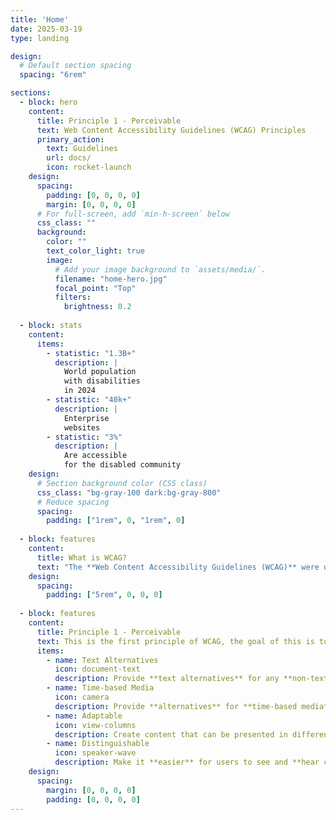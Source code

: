 ```yaml
---
title: 'Home'
date: 2025-03-19
type: landing

design:
  # Default section spacing
  spacing: "6rem"

sections:
  - block: hero
    content:
      title: Principle 1 - Perceivable
      text: Web Content Accessibility Guidelines (WCAG) Principles
      primary_action:
        text: Guidelines
        url: docs/
        icon: rocket-launch
    design:
      spacing:
        padding: [0, 0, 0, 0]
        margin: [0, 0, 0, 0]
      # For full-screen, add `min-h-screen` below
      css_class: ""
      background:
        color: ""
        text_color_light: true
        image:
          # Add your image background to `assets/media/`.
          filename: "home-hero.jpg"
          focal_point: "Top"
          filters:
            brightness: 0.2
  
  - block: stats
    content:
      items:
        - statistic: "1.3B+"
          description: |
            World population  
            with disabilities  
            in 2024
        - statistic: "40k+"
          description: |
            Enterprise  
            websites
        - statistic: "3%"
          description: |
            Are accessible   
            for the disabled community
    design:
      # Section background color (CSS class)
      css_class: "bg-gray-100 dark:bg-gray-800"
      # Reduce spacing
      spacing:
        padding: ["1rem", 0, "1rem", 0]
  
  - block: features
    content:
      title: What is WCAG? 
      text: "The **Web Content Accessibility Guidelines (WCAG)** were developed with the goal of providing a single shared standard for the accessibility of web content that meets the needs of individuals, organizations and governments at an international level. WCAG helps to create web content that is more accessible to people with disabilities. This standard is composed by 4 principles: **Perceivable**, **Operable**, **Understandable** and **Robust**."
    design: 
      spacing:
        padding: ["5rem", 0, 0, 0]
  
  - block: features
    content:
      title: Principle 1 - Perceivable
      text: This is the first principle of WCAG, the goal of this is to present information and user interface components in ways users can **perceive** them. Meaning, that the information presented to users **can't be invisible to all their senses**.
      items:
        - name: Text Alternatives
          icon: document-text
          description: Provide **text alternatives** for any **non-text content** so that it can be changed into other forms people need, such as large print, braille, speech, symbols or simpler language.
        - name: Time-based Media
          icon: camera
          description: Provide **alternatives** for **time-based media**.
        - name: Adaptable
          icon: view-columns
          description: Create content that can be presented in different ways (for example simpler layout) **without losing information or structure**.
        - name: Distinguishable
          icon: speaker-wave
          description: Make it **easier** for users to see and **hear content** including separating foreground from background.
    design: 
      spacing:
        margin: [0, 0, 0, 0]
        padding: [0, 0, 0, 0]
---
```

